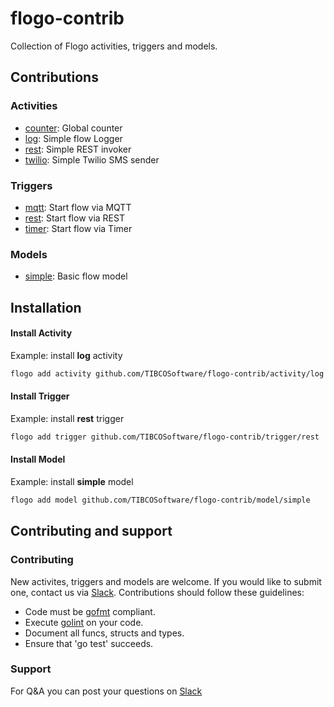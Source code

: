 # flogo-contrib
Collection of Flogo activities, triggers and models.

## Contributions

### Activities
* [counter](activity/counter): Global counter
* [log](activity/log): Simple flow Logger
* [rest](activity/rest): Simple REST invoker
* [twilio](activity/twilio): Simple Twilio SMS sender

### Triggers
* [mqtt](trigger/mqtt): Start flow via MQTT
* [rest](trigger/rest): Start flow via REST
* [timer](trigger/timer): Start flow via Timer

### Models
* [simple](model/simple): Basic flow model

## Installation

#### Install Activity
Example: install **log** activity

```bash
flogo add activity github.com/TIBCOSoftware/flogo-contrib/activity/log
```
#### Install Trigger
Example: install **rest** trigger

```bash
flogo add trigger github.com/TIBCOSoftware/flogo-contrib/trigger/rest
```
#### Install Model
Example: install **simple** model

```bash
flogo add model github.com/TIBCOSoftware/flogo-contrib/model/simple
```

## Contributing and support

### Contributing

New activites, triggers and models are welcome. If you would like to submit one, contact us via [Slack](https://cloud.slack.com/messages/flogo-general/).  Contributions should follow these guidelines:

* Code must be [gofmt](https://golang.org/cmd/gofmt/) compliant.
* Execute [golint](https://github.com/golang/lint) on your code.
* Document all funcs, structs and types.
* Ensure that 'go test' succeeds.

### Support
For Q&A you can post your questions on [Slack](https://cloud.slack.com/messages/flogo-general/)

